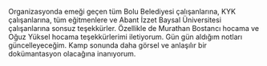 Organizasyonda emeği geçen tüm Bolu Belediyesi çalışanlarına, KYK çalışanlarına, tüm eğitmenlere ve Abant İzzet Baysal Üniversitesi çalışanlarına sonsuz teşekkürler.
Özellikle de Murathan Bostancı hocama ve Oğuz Yüksel hocama teşekkürlerimi iletiyorum. Gün gün aldığım notları güncelleyeceğim. Kamp sonunda daha görsel ve
anlaşılır bir dokümantasyon olacağına inanıyorum.
